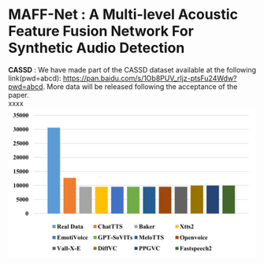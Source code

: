 # MAFF-Net : A Multi-level Acoustic Feature Fusion Network For Synthetic Audio Detection

__CASSD__ : We have made part of the CASSD dataset available at the following link(pwd=abcd): https://pan.baidu.com/s/1Ob8PUV_rIjz-ptsFu24Wdw?pwd=abcd. More data will be released following the acceptance of the paper.<br>
xxxx
![alt](CASSDdata.png)<br>
